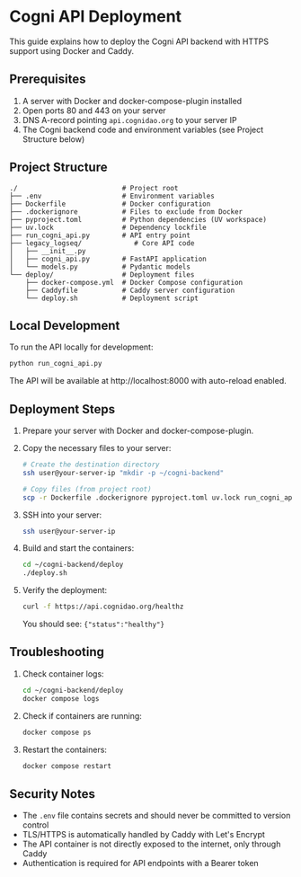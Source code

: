 # Cogni API Deployment

This guide explains how to deploy the Cogni API backend with HTTPS support using Docker and Caddy.

## Prerequisites

1. A server with Docker and docker-compose-plugin installed
2. Open ports 80 and 443 on your server
3. DNS A-record pointing `api.cognidao.org` to your server IP
4. The Cogni backend code and environment variables (see Project Structure below)

## Project Structure

```
./                          # Project root
├── .env                    # Environment variables
├── Dockerfile              # Docker configuration
├── .dockerignore           # Files to exclude from Docker
├── pyproject.toml          # Python dependencies (UV workspace)
├── uv.lock                 # Dependency lockfile
├── run_cogni_api.py        # API entry point
├── legacy_logseq/             # Core API code
│   ├── __init__.py
│   ├── cogni_api.py        # FastAPI application
│   └── models.py           # Pydantic models
└── deploy/                 # Deployment files
    ├── docker-compose.yml  # Docker Compose configuration
    ├── Caddyfile           # Caddy server configuration
    └── deploy.sh           # Deployment script
```

## Local Development

To run the API locally for development:

```bash
python run_cogni_api.py
```

The API will be available at http://localhost:8000 with auto-reload enabled.

## Deployment Steps

1. Prepare your server with Docker and docker-compose-plugin.

2. Copy the necessary files to your server:
   ```bash
   # Create the destination directory
   ssh user@your-server-ip "mkdir -p ~/cogni-backend"
   
   # Copy files (from project root)
   scp -r Dockerfile .dockerignore pyproject.toml uv.lock run_cogni_api.py .env legacy_logseq/ deploy/ user@your-server-ip:~/cogni-backend/
   ```

3. SSH into your server:
   ```bash
   ssh user@your-server-ip
   ```

4. Build and start the containers:
   ```bash
   cd ~/cogni-backend/deploy
   ./deploy.sh
   ```

5. Verify the deployment:
   ```bash
   curl -f https://api.cognidao.org/healthz
   ```

   You should see: `{"status":"healthy"}`

## Troubleshooting

1. Check container logs:
   ```bash
   cd ~/cogni-backend/deploy
   docker compose logs
   ```

2. Check if containers are running:
   ```bash
   docker compose ps
   ```

3. Restart the containers:
   ```bash
   docker compose restart
   ```

## Security Notes

- The `.env` file contains secrets and should never be committed to version control
- TLS/HTTPS is automatically handled by Caddy with Let's Encrypt
- The API container is not directly exposed to the internet, only through Caddy
- Authentication is required for API endpoints with a Bearer token 